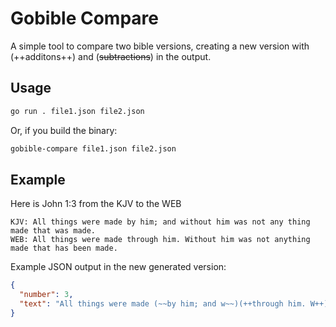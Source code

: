 # Gobible Compare

A simple tool to compare two bible versions, creating a new version with (++additons++) and (~~subtractions~~) in the output.

## Usage

```bash
go run . file1.json file2.json
```

Or, if you build the binary:

```bash
gobible-compare file1.json file2.json
```

## Example

Here is John 1:3 from the KJV to the WEB

```
KJV: All things were made by him; and without him was not any thing made that was made.
WEB: All things were made through him. Without him was not anything made that has been made.
```

Example JSON output in the new generated version:

```json
{
  "number": 3,
  "text": "All things were made (~~by him; and w~~)(++through him. W++)ithout him was not any(~~ ~~)thing made that (~~w~~)(++h++)as (++been ++)made."
}
```

